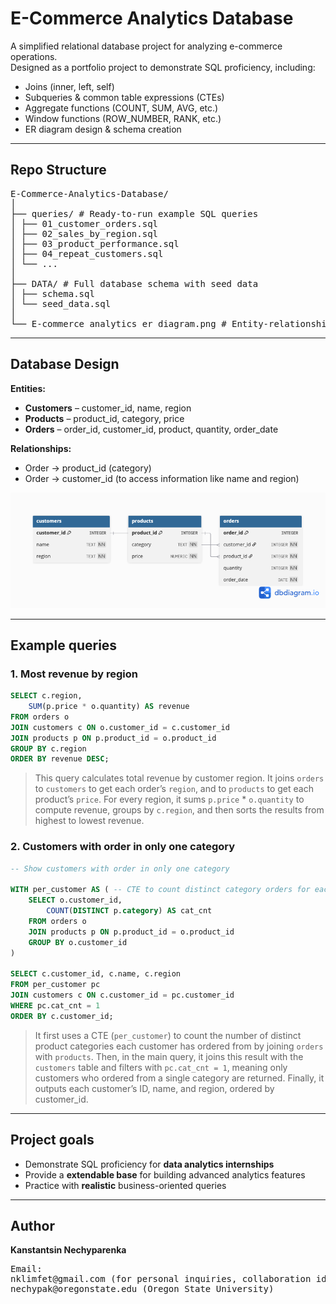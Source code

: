 # E-Commerce Analytics Database  

A simplified relational database project for analyzing e-commerce operations.  
Designed as a portfolio project to demonstrate SQL proficiency, including:  

- Joins (inner, left, self)  
- Subqueries & common table expressions (CTEs)  
- Aggregate functions (COUNT, SUM, AVG, etc.)  
- Window functions (ROW_NUMBER, RANK, etc.)  
- ER diagram design & schema creation

---

## Repo Structure  

<pre>
E-Commerce-Analytics-Database/
│
├── queries/ # Ready-to-run example SQL queries
│ ├── 01_customer_orders.sql
│ ├── 02_sales_by_region.sql
│ ├── 03_product_performance.sql
│ ├── 04_repeat_customers.sql
│ └── ...
│
├── DATA/ # Full database schema with seed data
│ ├── schema.sql 
│ └── seed_data.sql
│
└── E-commerce_analytics_er_diagram.png # Entity-relationship diagram (dbdiagram.io)
</pre>

---

## Database Design  

**Entities:**  
- **Customers** – customer_id, name, region 
- **Products** – product_id, category, price   
- **Orders** – order_id, customer_id, product, quantity, order_date

**Relationships:**  
- Order → product_id (category)
- Order → customer_id (to access information like name and region)


![ER Diagram](E-commerce_analytics_er_diagram.png)

---

## Example queries 

### 1. Most revenue by region

```sql
SELECT c.region, 
	SUM(p.price * o.quantity) AS revenue
FROM orders o
JOIN customers c ON o.customer_id = c.customer_id
JOIN products p ON p.product_id = o.product_id
GROUP BY c.region
ORDER BY revenue DESC;
```
> This query calculates total revenue by customer region. It joins `orders` to `customers` to get each
> order’s `region`, and to `products` to get each product’s `price`. For every region, it sums `p.price` *
> `o.quantity` to compute revenue, groups by `c.region`, and then sorts the results from highest to lowest
> revenue.

### 2. Customers with order in only one category 

```sql
-- Show customers with order in only one category 

WITH per_customer AS ( -- CTE to count distinct category orders for each customer 
	SELECT o.customer_id, 
		COUNT(DISTINCT p.category) AS cat_cnt
	FROM orders o
	JOIN products p ON p.product_id = o.product_id
	GROUP BY o.customer_id
)

SELECT c.customer_id, c.name, c.region
FROM per_customer pc
JOIN customers c ON c.customer_id = pc.customer_id
WHERE pc.cat_cnt = 1
ORDER BY c.customer_id;
```
> It first uses a CTE (`per_customer`) to count the number of distinct product categories each customer
> has ordered from by joining `orders` with `products`. Then, in the main query, it joins this result with the
> `customers` table and filters with `pc.cat_cnt = 1`, meaning only customers who ordered from a single
> category are returned. Finally, it outputs each customer’s ID, name, and region, ordered by customer_id.

---

## Project goals 

- Demonstrate SQL proficiency for **data analytics internships**
- Provide a **extendable base** for building advanced analytics features
- Practice with **realistic** business-oriented queries

---

## Author 

**Kanstantsin Nechyparenka** 
<pre>
Email: 
nklimfet@gmail.com (for personal inquiries, collaboration ideas and any questions)
nechypak@oregonstate.edu (Oregon State University) 
</pre>



